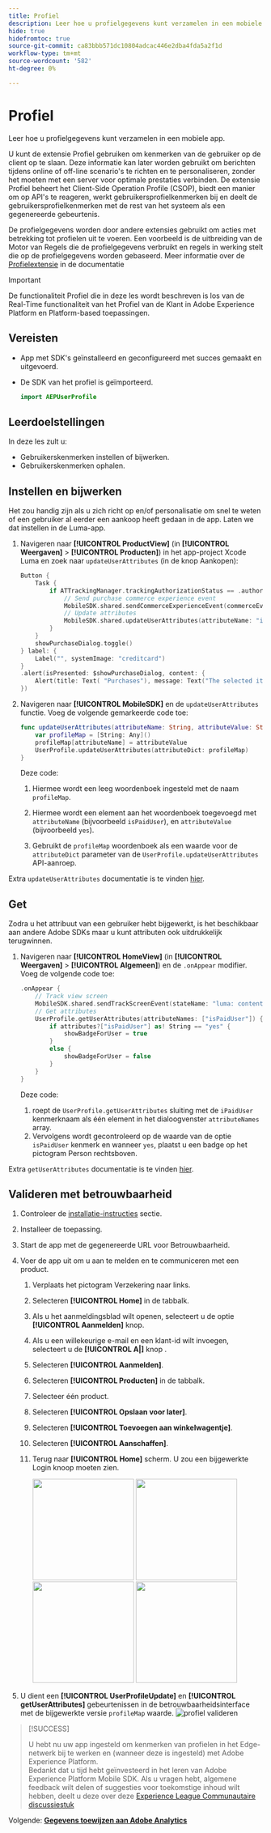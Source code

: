 ```yaml
---
title: Profiel
description: Leer hoe u profielgegevens kunt verzamelen in een mobiele app.
hide: true
hidefromtoc: true
source-git-commit: ca83bbb571dc10804adcac446e2dba4fda5a2f1d
workflow-type: tm+mt
source-wordcount: '582'
ht-degree: 0%

---
```


# Profiel

Leer hoe u profielgegevens kunt verzamelen in een mobiele app.

U kunt de extensie Profiel gebruiken om kenmerken van de gebruiker op de client op te slaan. Deze informatie kan later worden gebruikt om berichten tijdens online of off-line scenario&#39;s te richten en te personaliseren, zonder het moeten met een server voor optimale prestaties verbinden. De extensie Profiel beheert het Client-Side Operation Profile (CSOP), biedt een manier om op API&#39;s te reageren, werkt gebruikersprofielkenmerken bij en deelt de gebruikersprofielkenmerken met de rest van het systeem als een gegenereerde gebeurtenis.

De profielgegevens worden door andere extensies gebruikt om acties met betrekking tot profielen uit te voeren. Een voorbeeld is de uitbreiding van de Motor van Regels die de profielgegevens verbruikt en regels in werking stelt die op de profielgegevens worden gebaseerd. Meer informatie over de [Profielextensie](https://developer.adobe.com/client-sdks/documentation/profile/) in de documentatie

>[!IMPORTANT]
>
>De functionaliteit Profiel die in deze les wordt beschreven is los van de Real-Time functionaliteit van het Profiel van de Klant in Adobe Experience Platform en Platform-based toepassingen.


## Vereisten

* App met SDK&#39;s geïnstalleerd en geconfigureerd met succes gemaakt en uitgevoerd.
* De SDK van het profiel is geïmporteerd.

  ```swift
  import AEPUserProfile
  ```

## Leerdoelstellingen

In deze les zult u:

* Gebruikerskenmerken instellen of bijwerken.
* Gebruikerskenmerken ophalen.


## Instellen en bijwerken

Het zou handig zijn als u zich richt op en/of personalisatie om snel te weten of een gebruiker al eerder een aankoop heeft gedaan in de app. Laten we dat instellen in de Luma-app.

1. Navigeren naar **[!UICONTROL ProductView]** (in **[!UICONTROL Weergaven]** > **[!UICONTROL Producten]**) in het app-project Xcode Luma en zoek naar `updateUserAttributes` (in de knop Aankopen):

   ```swift {highlight="8-9"}
   Button {
       Task {
           if ATTrackingManager.trackingAuthorizationStatus == .authorized {
               // Send purchase commerce experience event
               MobileSDK.shared.sendCommerceExperienceEvent(commerceEventType: "purchases", product: product)
               // Update attributes
               MobileSDK.shared.updateUserAttributes(attributeName: "isPaidUser", attributeValue: "yes")
           }
       }
       showPurchaseDialog.toggle()
   } label: {
       Label("", systemImage: "creditcard")
   }
   .alert(isPresented: $showPurchaseDialog, content: {
       Alert(title: Text( "Purchases"), message: Text("The selected item is purchased…"))
   })
   ```

2. Navigeren naar **[!UICONTROL MobileSDK]** en de `updateUserAttributes` functie. Voeg de volgende gemarkeerde code toe:

   ```swift {highlight="2-4"}
   func updateUserAttributes(attributeName: String, attributeValue: String) {
       var profileMap = [String: Any]()
       profileMap[attributeName] = attributeValue
       UserProfile.updateUserAttributes(attributeDict: profileMap)
   }
   ```

   Deze code:

   1. Hiermee wordt een leeg woordenboek ingesteld met de naam `profileMap`.

   1. Hiermee wordt een element aan het woordenboek toegevoegd met `attributeName` (bijvoorbeeld `isPaidUser`), en `attributeValue` (bijvoorbeeld `yes`).

   1. Gebruikt de `profileMap` woordenboek als een waarde voor de `attributeDict` parameter van de `UserProfile.updateUserAttributes` API-aanroep.


Extra `updateUserAttributes` documentatie is te vinden [hier](https://developer.adobe.com/client-sdks/documentation/profile/api-reference/#updateuserattribute).

## Get

Zodra u het attribuut van een gebruiker hebt bijgewerkt, is het beschikbaar aan andere Adobe SDKs maar u kunt attributen ook uitdrukkelijk terugwinnen.

1. Navigeren naar **[!UICONTROL HomeView]** (in **[!UICONTROL Weergaven]** > **[!UICONTROL Algemeen]**) en de `.onAppear` modifier. Voeg de volgende code toe:

   ```swift {highlight="3-11"}
   .onAppear {
       // Track view screen
       MobileSDK.shared.sendTrackScreenEvent(stateName: "luma: content: ios: us: en: home")
       // Get attributes
       UserProfile.getUserAttributes(attributeNames: ["isPaidUser"]) { attributes, error in
           if attributes?["isPaidUser"] as! String == "yes" {
               showBadgeForUser = true
           }
           else {
               showBadgeForUser = false
           }
       }
   }
   ```

   Deze code:

   1. roept de `UserProfile.getUserAttributes` sluiting met de `iPaidUser` kenmerknaam als één element in het dialoogvenster `attributeNames` array.
   1. Vervolgens wordt gecontroleerd op de waarde van de optie `isPaidUser` kenmerk en wanneer `yes`, plaatst u een badge op het pictogram Person rechtsboven.

Extra `getUserAttributes` documentatie is te vinden [hier](https://developer.adobe.com/client-sdks/documentation/profile/api-reference/#getuserattributes).

## Valideren met betrouwbaarheid

1. Controleer de [installatie-instructies](assurance.md) sectie.
1. Installeer de toepassing.
1. Start de app met de gegenereerde URL voor Betrouwbaarheid.
1. Voer de app uit om u aan te melden en te communiceren met een product.

   1. Verplaats het pictogram Verzekering naar links.
   1. Selecteren **[!UICONTROL Home]** in de tabbalk.
   1. Als u het aanmeldingsblad wilt openen, selecteert u de optie **[!UICONTROL Aanmelden]** knop.
   1. Als u een willekeurige e-mail en een klant-id wilt invoegen, selecteert u de **[!UICONTROL A|]** knop .
   1. Selecteren **[!UICONTROL Aanmelden]**.
   1. Selecteren **[!UICONTROL Producten]** in de tabbalk.
   1. Selecteer één product.
   1. Selecteren **[!UICONTROL Opslaan voor later]**.
   1. Selecteren **[!UICONTROL Toevoegen aan winkelwagentje]**.
   1. Selecteren **[!UICONTROL Aanschaffen]**.
   1. Terug naar **[!UICONTROL Home]** scherm. U zou een bijgewerkte Login knoop moeten zien.

      <img src="./assets/mobile-app-events-1.png" width="200"> <img src="./assets/mobile-app-events-2.png" width="200"> <img src="./assets/mobile-app-events-3.png" width="200"> <img src="./assets/personbadges.png" width="200">

1. U dient een **[!UICONTROL UserProfileUpdate]** en **[!UICONTROL getUserAttributes]** gebeurtenissen in de betrouwbaarheidsinterface met de bijgewerkte versie `profileMap` waarde.
   ![profiel valideren](assets/profile-validate.png)

>[!SUCCESS]
>
>U hebt nu uw app ingesteld om kenmerken van profielen in het Edge-netwerk bij te werken en (wanneer deze is ingesteld) met Adobe Experience Platform.<br/>Bedankt dat u tijd hebt geïnvesteerd in het leren van Adobe Experience Platform Mobile SDK. Als u vragen hebt, algemene feedback wilt delen of suggesties voor toekomstige inhoud wilt hebben, deelt u deze over deze [Experience League Communautaire discussiestuk](https://experienceleaguecommunities.adobe.com/t5/adobe-experience-platform-launch/tutorial-discussion-implement-adobe-experience-cloud-in-mobile/td-p/443796)

Volgende: **[Gegevens toewijzen aan Adobe Analytics](analytics.md)**
